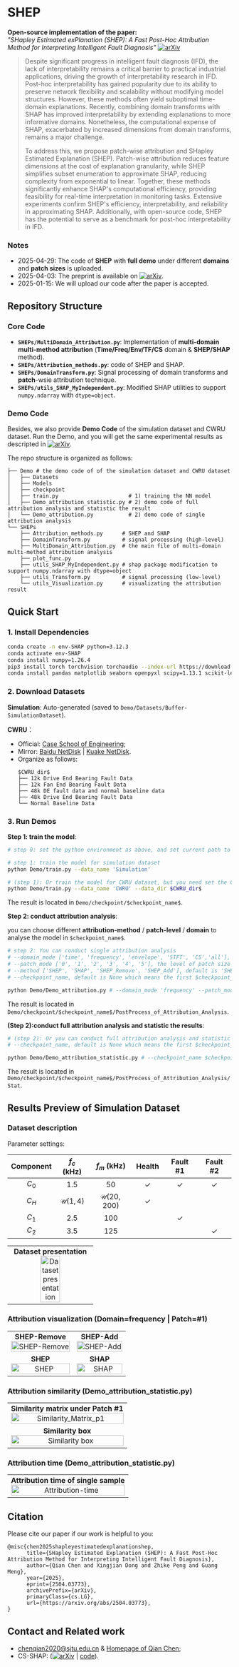 # SHEP
**Open-source implementation of the paper:**  
*"SHapley Estimated exPlanation (SHEP): A Fast Post-Hoc Attribution Method for Interpreting Intelligent Fault Diagnosis"* [![arXiv](https://img.shields.io/badge/arXiv-2504.03773-b31b1b.svg)](https://arxiv.org/abs/2504.03773) 

> Despite significant progress in intelligent fault diagnosis (IFD), the lack of interpretability remains a critical barrier to practical industrial applications, driving the growth of interpretability research in IFD. Post-hoc interpretability has gained popularity due to its ability to preserve network flexibility and scalability without modifying model structures. However, these methods often yield suboptimal time-domain explanations. Recently, combining domain transforms with SHAP has improved interpretability by extending explanations to more informative domains. Nonetheless, the computational expense of SHAP, exacerbated by increased dimensions from domain transforms, remains a major challenge.
>
> To address this, we propose patch-wise attribution and SHapley Estimated Explanation (SHEP). Patch-wise attribution reduces feature dimensions at the cost of explanation granularity, while SHEP simplifies subset enumeration to approximate SHAP, reducing complexity from exponential to linear. Together, these methods significantly enhance SHAP's computational efficiency, providing feasibility for real-time interpretation in monitoring tasks. Extensive experiments confirm SHEP's efficiency, interpretability, and reliability in approximating SHAP. Additionally, with open-source code, SHEP has the potential to serve as a benchmark for post-hoc interpretability in IFD.

### Notes
* 2025-04-29: The code of **SHEP** with **full demo** under different **domains** and **patch sizes** is uploaded.
* 2025-04-03: The preprint is available on [![arXiv](https://img.shields.io/badge/arXiv-2504.03773-b31b1b.svg)](https://arxiv.org/abs/2504.03773).
* 2025-01-15: We will upload our code after the paper is accepted.

## Repository Structure  
### Core Code  
- **`SHEPs/MultiDomain_Attribution.py`**: Implementation of **multi-domain multi-method attribution** (**Time/Freq/Env/TF/CS** domain & **SHEP/SHAP** method).  
- **`SHEPs/Attribution_methods.py`**: code of SHEP and SHAP. 
- **`SHEPs/DomainTransform.py`**: Signal processing of domain transforms and **patch**-wsie attribution technique. 
- **`SHEPs/utils_SHAP_MyIndependent.py`**: Modified SHAP utilities to support `numpy.ndarray` with `dtype=object`.

### Demo Code  
Besides, we also provide **Demo Code**  of the simulation dataset and CWRU dataset. Run the Demo, and you will get the same experimental results as descripted in  [![arXiv](https://img.shields.io/badge/arXiv-2504.03773-b31b1b.svg)](https://arxiv.org/abs/2504.03773).

The repo structure is organized as follows:
```
├── Demo # the demo code of of the simulation dataset and CWRU dataset
│   ├── Datasets
│   ├── Models
│   ├── checkpoint
│   ├── train.py                      # 1) training the NN model
│   ├── Demo_attribution_statistic.py # 2) demo code of full attribution analysis and statistic the result
│   └── Demo_attribution.py           # 2) demo code of single attribution analysis
└── SHEPs
    ├── Attribution_methods.py      # SHEP and SHAP
    ├── DomainTransform.py          # signal processing (high-level)
    ├── MultiDomain_Attribution.py  # the main file of multi-domain multi-method attribution analysis
    ├── plot_func.py
    ├── utils_SHAP_MyIndependent.py # shap package modification to support numpy.ndarray with dtype=object
    ├── utils_Transform.py          # signal processing (low-level)
    └── utils_Visualization.py      # visualizating the attribution result
```

## Quick Start

### 1. Install Dependencies
```bash
conda create -n env-SHAP python=3.12.3
conda activate env-SHAP
conda install numpy=1.26.4
pip3 install torch torchvision torchaudio --index-url https://download.pytorch.org/whl/cu118
conda install pandas matplotlib seaborn openpyxl scipy=1.13.1 scikit-learn shap=0.42.1
```


### 2. Download Datasets
**Simulation**: Auto-generated (saved to `Demo/Datasets/Buffer-SimulationDataset`).

**CWRU**：

* Official: [Case School of Engineering](https://engineering.case.edu/bearingdatacenter/download-data-file);
* Mirror: [Baidu NetDisk](https://pan.baidu.com/s/1Q7vXZi3BG6205nzKO57scg?pwd=riah) |  [Kuake NetDisk](https://pan.quark.cn/s/7334676ce5be).
* Organize as follows:
  ```
  $CWRU_dir$ 
  ├── 12k Drive End Bearing Fault Data
  ├── 12k Fan End Bearing Fault Data
  ├── 48k DE fault data and normal baseline data
  ├── 48k Drive End Bearing Fault Data
  └── Normal Baseline Data
  ```

### 3. Run Demos
**Step 1: train the model**:
``` bash
# step 0: set the python environment as above, and set current path to the project path

# step 1: train the model for simulation dataset
python Demo/train.py --data_name 'Simulation'

# (step 1): Or train the model for CWRU dataset, but you need set the CWRU directory at the same time
python Demo/train.py --data_name 'CWRU' --data_dir $CWRU_dir$  
```
The result is located in `Demo/checkpoint/$checkpoint_name$`.

**Step 2: conduct attribution analysis**:

you can choose different **attribution-method** / **patch-level** / **domain** to analyse the model in `$checkpoint_name$`.
``` bash
# step 2: You can conduct single attribution analysis
# --domain_mode ['time', 'frequency', 'envelope', 'STFT', 'CS','all'], default is 'frequency'
# --patch_mode ['0', '1', '2', '3', '4', '5'], the level of patch size where higher level means bigger patach and coarser granularity, default is '1'
# --method ['SHEP', 'SHAP', 'SHEP_Remove', 'SHEP_Add'], default is 'SHEP'
# --checkpoint_name, default is None which means the first $checkpoint_name$

python Demo/Demo_attribution.py # --domain_mode 'frequency' --patch_mode '1' --method 'SHEP' --checkpoint_name $checkpoint_name$
```
The result is located in `Demo/checkpoint/$checkpoint_name$/PostProcess_of_Attribution_Analysis`.

**(Step 2):conduct full attribution analysis and statistic the results**:
``` bash
# (step 2): Or you can conduct full attribution analysis and statistic the results
# --checkpoint_name, default is None which means the first $checkpoint_name$

python Demo/Demo_attribution_statistic.py # --checkpoint_name $checkpoint_name$
```
The result is located in `Demo/checkpoint/$checkpoint_name$/PostProcess_of_Attribution_Analysis/Stat`.

## Results Preview of Simulation Dataset
### Dataset description
Parameter settings:

| Component |    $f_c$ (kHz)     |      $f_m$ (kHz)      |    Health    |   Fault #1   |   Fault #2   |
| :-------: | :----------------: | :-------------------: | :----------: | :----------: | :----------: |
|   $C_0$   |        1.5         |          50           | $\checkmark$ | $\checkmark$ | $\checkmark$ |
|   $C_H$   | $\mathcal{U}(1,4)$ | $\mathcal{U}(20,200)$ | $\checkmark$ |              |              |
|   $C_1$   |        2.5         |          100          |              | $\checkmark$ |              |
|   $C_2$   |        3.5         |          125          |              |              | $\checkmark$ |

<html>
<table style="width:100%; table-layout: fixed;">
    <td align="center">
      <strong>Dataset presentation</strong><br>
      <img src="./doc/SimuData.jpg" alt="Dataset presentation" width="50%">
    </td>
</table>
</html>

### Attribution visualization (Domain=frequency | Patch=#1)

<html>
<table style="width:100%; table-layout: fixed;">
  <tr>
    <td align="center">
      <strong>SHEP-Remove</strong><br>
      <img src="./doc/frequency_1_SHEP_Remove_visualization.jpg" alt="SHEP-Remove" width="100%">
    </td>
        <td  align="center"><strong>SHEP-Add</strong><br><img src="./doc/frequency_1_SHEP_Add_visualization.jpg" alt="SHEP-Add" width="100%"></td>

  </tr>

  <tr>
      <td  align="center"><strong>SHEP</strong><br><img src="./doc/frequency_1_SHEP_visualization.jpg" alt="SHEP" width="100%"></td>
    <td  align="center"><strong>SHAP</strong><br><img src="./doc/frequency_1_SHAP_visualization.jpg" alt="SHAP" width="100%"></td>
  </tr>
</table>
</html>

### Attribution similarity (Demo_attribution_statistic.py)
<html>
<table style="width:100%; table-layout: fixed;">
  <tr>
    <td align="center">
      <strong>Similarity matrix under Patch #1</strong><br>
      <img src="./doc/Similarity_Matrix_p1.jpg" alt="Similarity_Matrix_p1" width="100%">
    </td>
  </tr>
  <tr>
    <td align="center">
      <strong>Similarity box</strong><br>
      <img src="./doc/Similarity_Box.jpg" alt="Similarity box" width="100%">
    </td>
  </tr>
</table>
</html>

### Attribution time (Demo_attribution_statistic.py)

<html>
<table style="width:100%; table-layout: fixed;">
    <td align="center">
      <strong>Attribution time of single sample</strong><br>
      <img src="./doc/Attribution_time.jpg" alt="Attribution-time" width="100%">
    </td>
</table>
</html>


## Citation
Please cite our paper if our work is helpful to you:
```
@misc{chen2025shapleyestimatedexplanationshep,
      title={SHapley Estimated Explanation (SHEP): A Fast Post-Hoc Attribution Method for Interpreting Intelligent Fault Diagnosis}, 
      author={Qian Chen and Xingjian Dong and Zhike Peng and Guang Meng},
      year={2025},
      eprint={2504.03773},
      archivePrefix={arXiv},
      primaryClass={cs.LG},
      url={https://arxiv.org/abs/2504.03773}, 
}
```


## Contact and Related work

* chenqian2020@sjtu.edu.cn & [Homepage of Qian Chen](https://chenqian0618.github.io/Homepage/);
* CS-SHAP: ([![arXiv](https://img.shields.io/badge/arXiv-2502.06424-b31b1b.svg)](https://arxiv.org/abs/2502.06424) | [code](https://github.com/ChenQian0618/CS-SHAP)).
